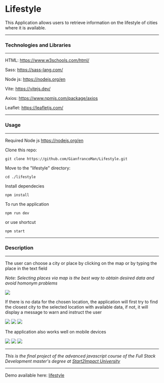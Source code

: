 # Lifestyle
This Application allows users to retrieve information on the lifestyle of cities where it is available.

--------------------

### Technologies and Libraries

----------------
HTML: https://www.w3schools.com/html/

Sass: https://sass-lang.com/

Node js: https://nodejs.org/en

Vite: https://vitejs.dev/

Axios:  https://www.npmjs.com/package/axios

Leaflet: https://leafletjs.com/

-------------------------

### Usage
-----------------
Required Node js https://nodejs.org/en

Clone this repo:

    git clone https://github.com/GianfrancoMan/Lifestyle.git

Move to the "lifestyle" directory:

    cd ./lifestyle

Install dependecies

    npm install

To run the application

    npm run dev
    
or use shortcut
   
    npm start
    
------------------------

### Description

--------------------

The user can choose a city or place by clicking on the map or by typing the place in the text field

*Note: Selecting places via map is the best way to obtain desired data and avoid homonym problems*

![](https://i.ibb.co/RQvhFr0/map-miniature.png)

If there is no data for the chosen location, the application will first try to find the closest city to the selected location with available data, if not, it will display a message to warn and instruct the user

![](https://i.ibb.co/CwrPLhz/data-miniature.png) ![](https://i.ibb.co/Lp3Y54X/msg1-miniature.png) ![](https://i.ibb.co/Jr2WRbx/msg2-miniature.png)

The application also works well on mobile devices

![](https://i.ibb.co/TBPZnY6/mob1-miniaure.png) ![](https://i.ibb.co/Zmk3zFR/mob2-miniature.png)  ![](https://i.ibb.co/4ZhfjSh/mob3-miniature.png)

---------------
*This is the final project of the advanced javascript course of the Full Stack Development master's degree at [Start2Impact University](https://www.start2impact.it/)*

-------------------
 Demo available here: [lifestyle](https://lifestyle-proj.netlify.app/)

